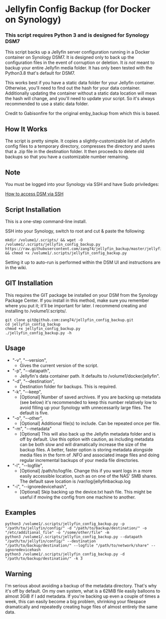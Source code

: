 # Jellyfin Config Backup (for Docker on Synology)
### **This script requires Python 3 and is designed for Synology DSM7** 
This script backs up a Jellyfin server configuration running in a Docker container on Synology DSM7. It is designed only to back up the configuration files in the event of corruption or deletion. It *is not* meant to backup your entire Jellyfin media folder. It has only been tested with the Python3.8 that's default for DSM7.

This works best if you have a static data folder for your Jellyfin container. Otherwise, you'll need to find out the hash for your data container. Additionally updating the container without a static data location will mean the hash will change, and you'll need to update your script. So it's always recommended to use a static data folder.

Credit to Gabisonfire for the original emby_backup from which this is based.

## How It Works

The script is pretty simple. It copies a slightly-customizable list of Jellyfin config files to a temporary directory, compresses the directory and saves that a .zip file in the destination folder. It then proceeds to delete old backups so that you have a customizable number remaining.

## Note
You must be logged into your Synology via SSH and have Sudo priviledges:

[How to access DSM via SSH](https://kb.synology.com/en-ca/DSM/tutorial/How_to_login_to_DSM_with_root_permission_via_SSH_Telnet "SSH Instructions for Synology DSM")

## Script Installation
This is a one-step command-line install. 

SSH into your Synology, switch to root and cut & paste the following: 
```
mkdir /volume1/.scripts/ && wget -O /volume1/.scripts/jellyfin_config_backup.py https://raw.githubusercontent.com/zang74/jellyfin_backup/master/jellyfin_config_backup.py && chmod +x /volume1/.scripts/jellyfin_config_backup.py
```
Setting it up to auto-run is performed within the DSM UI and instructions are in the wiki. 

## GIT Installation
This requires the GIT package be installed on your DSM from the Synology Package Center. If you install in this method, make sure you remember where you put it; it'll be important for later. I recommend creating and installing to /volume1/.scripts/.
```
git clone git@github.com:zang74/jellyfin_config_backup.git
cd jellyfin_config_backup
chmod +x jellyfin_config_backup.py
./jellyfin_config_backup.py -h
```

## Usage

- "-v", "--version",
  - Gives the current version of the script.
- "-p", "--datapath",
  - Jellyfin's data container path. It defaults to /volume1/docker/jellyfin".
- "-d", "--destination",
  - Destination folder for backups. This is required.
- "-k", "--keep",
  - [Optional] Number of saved archives. If you are backing up metadata (see below) it's recommended to keep this number relatively low to avoid filling up your Synology with unnecessarily large files. The default is five.
- "-o", "--other",
  - [Optional] Additional file(s) to include. Can be repeated once per file.
- "-m", "--metadata" 
  - [Optional] This will also back up the Jellyfin metadata folder and is off by default. Use this option with caution, as including metadata can be both slow and will dramatically increase the size of the backup files. A better, faster option is storing metadata alongside media files in the form of .NFO and associated image files and doing regular incremental backups of your media file directories.
- "-l", "--logfile",
  - [Optional] /path/to/logfile. Change this if you want logs in a more easily accessible location, such as on one of the NAS' SMB shares. The default save location is /var/log/jellyfinbackup.log
- "-i", "--ignoredevicehash",
  - [Optional] Skip backing up the device.txt hash file. This might be useful if moving the config from one machine to another.
## Examples

```
python3 /volume1/.scripts/jellyfin_config_backup.py -p "/path/to/jellyfin/config/" -d "/path/to/backup/destination/" -o "/etc/additional_file" -o "/some/other/file" -m
python3 /volume1/.scripts/jellyfin_config_backup.py --datapath "/path/to/jellyfin/config/" --destination "/path/to/backup/destination/" --logfile "/path/to/network/share" --ignoredevicehash
python3 /volume1/.scripts/jellyfin_config_backup.py -d "/path/to/backup/destination/" -k 3
```
## Warning

I'm serious about avoiding a backup of the metadata directory. That's why it's off by default. On my own system, what is a 62MiB file easily balloons to almost 3GiB if I add metadata. If you're backing up even a couple of times a week, this can easily become a big problem, shrinking your filespace dramatically and repeatedly creating huge files of almost entirely the same data.
